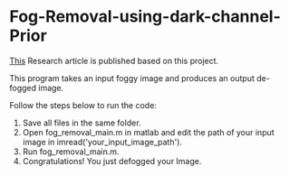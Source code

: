 # Fog-Removal-using-dark-channel-Prior

[This](https://irjet.net/archives/V5/i2/IRJET-V5I2349.pdf) Research article is published based on this project.

This program takes an input foggy image and produces an output de-fogged image.

Follow the steps below to run the code:
1. Save all files in the same folder. 
2. Open fog_removal_main.m in matlab and edit the path of your input image in imread('your_input_image_path').
3. Run fog_removal_main.m.
4. Congratulations! You just defogged your Image.  

